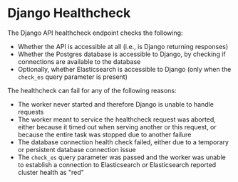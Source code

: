 # Django Healthcheck

The Django API healthcheck endpoint checks the following:

- Whether the API is accessible at all (i.e., is Django returning responses)
- Whether the Postgres database is accessible to Django, by checking if
  connections are available to the database
- Optionally, whether Elasticsearch is accessible to Django (only when the
  `check_es` query parameter is present)

The healthcheck can fail for any of the following reasons:

- The worker never started and therefore Django is unable to handle requests
- The worker meant to service the healthcheck request was aborted, either
  because it timed out when serving another or this request, or because the
  entire task was stopped due to another failure
- The database connection health check failed, either due to a temporary or
  persistent database connection issue
- The `check_es` query parameter was passed and the worker was unable to
  establish a connection to Elasticsearch _or_ Elasticsearch reported cluster
  health as "red"
